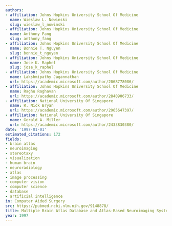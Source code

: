 ```yaml
---
authors:
- affiliation: Johns Hopkins University School Of Medicine
  name: Wieslaw L. Nowinski
  slug: wieslaw_l_nowinski
- affiliation: Johns Hopkins University School Of Medicine
  name: Anthony Fang
  slug: anthony_fang
- affiliation: Johns Hopkins University School Of Medicine
  name: Bonnie T. Nguyen
  slug: bonnie_t_nguyen
- affiliation: Johns Hopkins University School Of Medicine
  name: Jose K. Raphel
  slug: jose_k_raphel
- affiliation: Johns Hopkins University School Of Medicine
  name: Lakshmipathy Jagannathan
  url: https://academic.microsoft.com/author/2068778086/
- affiliation: Johns Hopkins University School Of Medicine
  name: Raghu Raghavan
  url: https://academic.microsoft.com/author/2840906733/
- affiliation: National University Of Singapore
  name: R. Nick Bryan
  url: https://academic.microsoft.com/author/2965647397/
- affiliation: National University Of Singapore
  name: Gerald A. Miller
  url: https://academic.microsoft.com/author/2433830380/
date: '1997-01-01'
estimated_citations: 172
fields:
- brain atlas
- neuroimaging
- stereotaxy
- visualization
- human brain
- neuroradiology
- atlas
- image processing
- computer vision
- computer science
- database
- artificial intelligence
in: Computer Aided Surgery
src: https://pubmed.ncbi.nlm.nih.gov/9148878/
title: Multiple Brain Atlas Database and Atlas-Based Neuroimaging System
year: 1997
---
```

